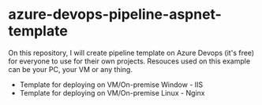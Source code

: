 # azure-devops-pipeline-aspnet-template
On this repository, I will create pipeline template on Azure Devops (it's free) for everyone to use for their own projects.
Resouces used on this example can be your PC, your VM or any thing.

- Template for deploying on VM/On-premise Window - IIS
- Template for deploying on VM/On-premise Linux - Nginx
